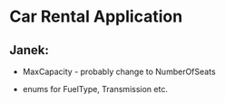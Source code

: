 ﻿
# Car Rental Application

## Janek: 
- MaxCapacity - probably change to NumberOfSeats
+ enums for FuelType, Transmission etc.
